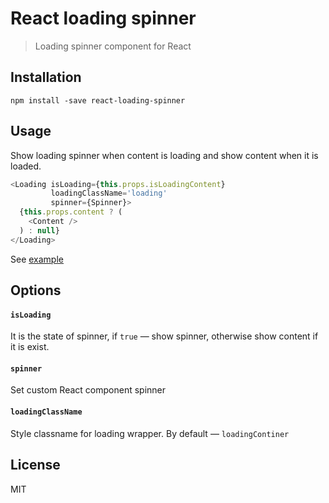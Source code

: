 # React loading spinner

> Loading spinner component for React

## Installation

```
npm install -save react-loading-spinner
```

## Usage

Show loading spinner when content is loading and show content when it is loaded.

```js
<Loading isLoading={this.props.isLoadingContent}
         loadingClassName='loading'
         spinner={Spinner}>
  {this.props.content ? (
    <Content />
  ) : null}
</Loading>
```

See [example](https://github.com/boyarskiy/react-loading-spinner/tree/master/example)

## Options

#### `isLoading`

It is the state of spinner, if ```true``` — show spinner, otherwise show content if it is exist.

#### `spinner`

Set custom React component spinner

#### `loadingClassName`

Style classname for loading wrapper. By default — ```loadingContiner```

## License

MIT

